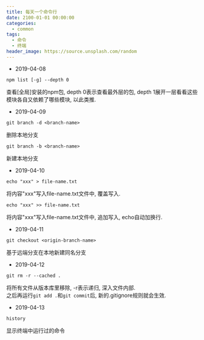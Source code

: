 ```yaml
---
title: 每天一个命令行
date: 2100-01-01 00:00:00
categories:
  - common
tags:
  - 命令
  - 终端
header_image: https://source.unsplash.com/random
---
```

* 2019-04-08
```shell
npm list [-g] --depth 0
```  
查看[全局]安装的npm包, depth 0表示查看最外层的包, depth 1展开一层看看这些模块各自又依赖了哪些模块, 以此类推.  

* 2019-04-09
```shell
git branch -d <branch-name>
```  
删除本地分支  
```shell
git branch -b <branch-name>
```  
新建本地分支  

* 2019-04-10
```shell
echo "xxx" > file-name.txt
```  
将内容"xxx"写入file-name.txt文件中, 覆盖写入.  
```shell
echo "xxx" >> file-name.txt
```  
将内容"xxx"写入file-name.txt文件中, 追加写入, echo自动加换行.  

* 2019-04-11 
```shell
git checkout <origin-branch-name>
```  
基于远端分支在本地新建同名分支  

* 2019-04-12
```shell
git rm -r --cached .
```  
将所有文件从版本库里移除, -r表示递归, 深入文件内部.  
之后再运行`git add .`和`git commit`后, 新的.gitignore规则就会生效.  
* 2019-04-13
```shell
history
```  
显示终端中运行过的命令  


